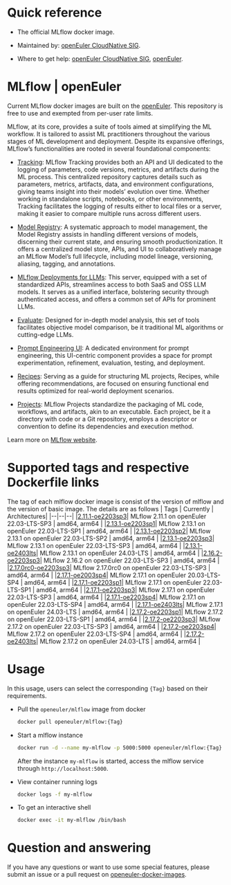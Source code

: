 # Quick reference

- The official MLflow docker image.

- Maintained by: [openEuler CloudNative SIG](https://gitee.com/openeuler/cloudnative).

- Where to get help: [openEuler CloudNative SIG](https://gitee.com/openeuler/cloudnative), [openEuler](https://gitee.com/openeuler/community).

# MLflow | openEuler
Current MLflow docker images are built on the [openEuler](https://repo.openeuler.org/). This repository is free to use and exempted from per-user rate limits.

MLflow, at its core, provides a suite of tools aimed at simplifying the ML workflow. It is tailored to assist ML practitioners throughout the various stages of ML development and deployment. Despite its expansive offerings, MLflow’s functionalities are rooted in several foundational components:

- [Tracking](https://mlflow.org/docs/latest/tracking.html#tracking): MLflow Tracking provides both an API and UI dedicated to the logging of parameters, code versions, metrics, and artifacts during the ML process. This centralized repository captures details such as parameters, metrics, artifacts, data, and environment configurations, giving teams insight into their models’ evolution over time. Whether working in standalone scripts, notebooks, or other environments, Tracking facilitates the logging of results either to local files or a server, making it easier to compare multiple runs across different users.

- [Model Registry](https://mlflow.org/docs/latest/model-registry.html#registry): A systematic approach to model management, the Model Registry assists in handling different versions of models, discerning their current state, and ensuring smooth productionization. It offers a centralized model store, APIs, and UI to collaboratively manage an MLflow Model’s full lifecycle, including model lineage, versioning, aliasing, tagging, and annotations.

- [MLflow Deployments for LLMs](https://mlflow.org/docs/latest/llms/deployments/index.html#deployments): This server, equipped with a set of standardized APIs, streamlines access to both SaaS and OSS LLM models. It serves as a unified interface, bolstering security through authenticated access, and offers a common set of APIs for prominent LLMs.

- [Evaluate](https://mlflow.org/docs/latest/models.html#model-evaluation): Designed for in-depth model analysis, this set of tools facilitates objective model comparison, be it traditional ML algorithms or cutting-edge LLMs.

- [Prompt Engineering UI](https://mlflow.org/docs/latest/llms/prompt-engineering/index.html#prompt-engineering): A dedicated environment for prompt engineering, this UI-centric component provides a space for prompt experimentation, refinement, evaluation, testing, and deployment.

- [Recipes](https://mlflow.org/docs/latest/recipes.html#recipes): Serving as a guide for structuring ML projects, Recipes, while offering recommendations, are focused on ensuring functional end results optimized for real-world deployment scenarios.

- [Projects](https://mlflow.org/docs/latest/projects.html#projects): MLflow Projects standardize the packaging of ML code, workflows, and artifacts, akin to an executable. Each project, be it a directory with code or a Git repository, employs a descriptor or convention to define its dependencies and execution method.

Learn more on [MLflow website](https://mlflow.org/docs/latest/introduction/index.html).

# Supported tags and respective Dockerfile links
The tag of each mlflow docker image is consist of the version of mlflow and the version of basic image. The details are as follows
| Tags | Currently |  Architectures|
|--|--|--|
|[2.11.1-oe2203sp3](https://gitee.com/openeuler/openeuler-docker-images/blob/master/AI/mlflow/2.11.1/22.03-lts-sp3/Dockerfile)| MLflow 2.11.1 on openEuler 22.03-LTS-SP3 | amd64, arm64 |
|[2.13.1-oe2203sp1](https://gitee.com/openeuler/openeuler-docker-images/blob/master/AI/mlflow/2.13.1/22.03-lts-sp1/Dockerfile)| MLflow 2.13.1 on openEuler 22.03-LTS-SP1 | amd64, arm64 |
|[2.13.1-oe2203sp2](https://gitee.com/openeuler/openeuler-docker-images/blob/master/AI/mlflow/2.13.1/22.03-lts-sp2/Dockerfile)| MLflow 2.13.1 on openEuler 22.03-LTS-SP2 | amd64, arm64 |
|[2.13.1-oe2203sp3](https://gitee.com/openeuler/openeuler-docker-images/blob/master/AI/mlflow/2.13.1/22.03-lts-sp3/Dockerfile)| MLflow 2.13.1 on openEuler 22.03-LTS-SP3 | amd64, arm64 |
|[2.13.1-oe2403lts](https://gitee.com/openeuler/openeuler-docker-images/blob/master/AI/mlflow/2.13.1/24.03-lts/Dockerfile)| MLflow 2.13.1 on openEuler 24.03-LTS | amd64, arm64 |
|[2.16.2-oe2203sp3](https://gitee.com/openeuler/openeuler-docker-images/blob/master/AI/mlflow/2.16.2/22.03-lts-sp3/Dockerfile)| MLflow 2.16.2 on openEuler 22.03-LTS-SP3 | amd64, arm64 |
|[2.17.0rc0-oe2203sp3](https://gitee.com/openeuler/openeuler-docker-images/blob/master/AI/mlflow/2.17.0rc0/22.03-lts-sp3/Dockerfile)| MLflow 2.17.0rc0 on openEuler 22.03-LTS-SP3 | amd64, arm64 |
|[2.17.1-oe2003sp4](https://gitee.com/openeuler/openeuler-docker-images/blob/master/AI/mlflow/2.17.1/20.03-lts-sp4/Dockerfile)| MLflow 2.17.1 on openEuler 20.03-LTS-SP4 | amd64, arm64 |
|[2.17.1-oe2203sp1](https://gitee.com/openeuler/openeuler-docker-images/blob/master/AI/mlflow/2.17.1/22.03-lts-sp1/Dockerfile)| MLflow 2.17.1 on openEuler 22.03-LTS-SP1 | amd64, arm64 |
|[2.17.1-oe2203sp3](https://gitee.com/openeuler/openeuler-docker-images/blob/master/AI/mlflow/2.17.1/22.03-lts-sp3/Dockerfile)| MLflow 2.17.1 on openEuler 22.03-LTS-SP3 | amd64, arm64 |
|[2.17.1-oe2203sp4](https://gitee.com/openeuler/openeuler-docker-images/blob/master/AI/mlflow/2.17.1/22.03-lts-sp4/Dockerfile)| MLflow 2.17.1 on openEuler 22.03-LTS-SP4 | amd64, arm64 |
|[2.17.1-oe2403lts](https://gitee.com/openeuler/openeuler-docker-images/blob/master/AI/mlflow/2.17.1/24.03-lts/Dockerfile)| MLflow 2.17.1 on openEuler 24.03-LTS | amd64, arm64 |
|[2.17.2-oe2203sp1](https://gitee.com/openeuler/openeuler-docker-images/blob/master/AI/mlflow/2.17.2/22.03-lts-sp1/Dockerfile)| MLflow 2.17.2 on openEuler 22.03-LTS-SP1 | amd64, arm64 |
|[2.17.2-oe2203sp3](https://gitee.com/openeuler/openeuler-docker-images/blob/master/AI/mlflow/2.17.2/22.03-lts-sp3/Dockerfile)| MLflow 2.17.2 on openEuler 22.03-LTS-SP3 | amd64, arm64 |
|[2.17.2-oe2203sp4](https://gitee.com/openeuler/openeuler-docker-images/blob/master/AI/mlflow/2.17.2/22.03-lts-sp4/Dockerfile)| MLflow 2.17.2 on openEuler 22.03-LTS-SP4 | amd64, arm64 |
|[2.17.2-oe2403lts](https://gitee.com/openeuler/openeuler-docker-images/blob/master/AI/mlflow/2.17.2/24.03-lts/Dockerfile)| MLflow 2.17.2 on openEuler 24.03-LTS | amd64, arm64 |

# Usage
In this usage, users can select the corresponding `{Tag}`  based on their requirements.

- Pull the `openeuler/mlflow` image from docker

	```bash
	docker pull openeuler/mlflow:{Tag}
	```
    
- Start a mlflow instance

	```bash
	docker run -d --name my-mlflow -p 5000:5000 openeuler/mlflow:{Tag}
	```
	After the instance `my-mlflow` is started, access the mlflow service through `http://localhost:5000`.

- View container running logs

	```bash
	docker logs -f my-mlflow
	```
	
- To get an interactive shell

	```bash
	docker exec -it my-mlflow /bin/bash
	```

# Question and answering
If you have any questions or want to use some special features, please submit an issue or a pull request on [openeuler-docker-images](https://gitee.com/openeuler/openeuler-docker-images).
